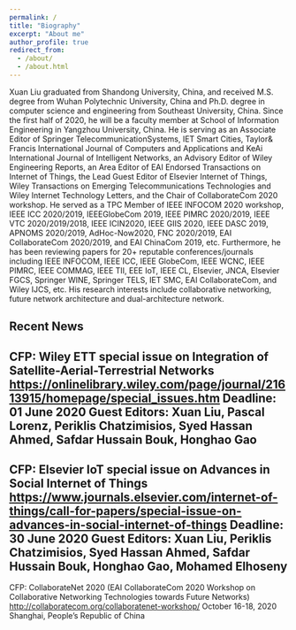 ```yaml
---
permalink: /
title: "Biography"
excerpt: "About me"
author_profile: true
redirect_from: 
  - /about/
  - /about.html
---
```


Xuan Liu graduated from Shandong University, China, and received M.S. degree from Wuhan Polytechnic University, China and Ph.D. degree in computer science and engineering from Southeast University, China. Since the first half of 2020, he will be a faculty member at School of Information Engineering in Yangzhou University, China. He is serving as an Associate Editor of Springer TelecommunicationSystems, IET Smart Cities, Taylor& Francis International Journal of Computers and Applications and KeAi International Journal of Intelligent Networks, an Advisory Editor of Wiley Engineering Reports, an Area Editor of EAI Endorsed Transactions on Internet of Things, the Lead Guest Editor of Elsevier Internet of Things, Wiley Transactions on Emerging Telecommunications Technologies and Wiley Internet Technology Letters, and the Chair of CollaborateCom 2020 workshop. He served as a TPC Member of IEEE INFOCOM 2020 workshop, IEEE ICC 2020/2019, IEEEGlobeCom 2019, IEEE PIMRC 2020/2019, IEEE VTC 2020/2019/2018, IEEE ICIN2020, IEEE GIIS 2020, IEEE DASC 2019, APNOMS 2020/2019, AdHoc-Now2020, FNC 2020/2019, EAI CollaborateCom 2020/2019, and EAI ChinaCom 2019, etc. Furthermore, he has been reviewing papers for 20+ reputable conferences/journals including IEEE INFOCOM, IEEE ICC, IEEE GlobeCom, IEEE WCNC, IEEE PIMRC, IEEE COMMAG, IEEE TII, EEE IoT, IEEE CL, Elsevier, JNCA, Elsevier FGCS, Springer WINE, Springer TELS, IET SMC, EAI CollaborateCom, and Wiley IJCS, etc. His research interests include collaborative networking, future network architecture and dual-architecture network.

Recent News
------ 
CFP: Wiley ETT special issue on Integration of Satellite-Aerial-Terrestrial Networks 
https://onlinelibrary.wiley.com/page/journal/21613915/homepage/special_issues.htm 
Deadline: 01 June 2020 
Guest Editors: Xuan Liu, Pascal Lorenz, Periklis Chatzimisios, Syed Hassan Ahmed, Safdar Hussain Bouk, Honghao Gao 
------ 
CFP: Elsevier IoT special issue on Advances in Social Internet of Things 
https://www.journals.elsevier.com/internet-of-things/call-for-papers/special-issue-on-advances-in-social-internet-of-things 
Deadline: 30 June 2020 
Guest Editors: Xuan Liu, Periklis Chatzimisios, Syed Hassan Ahmed, Safdar Hussain Bouk, Honghao Gao, Mohamed Elhoseny 
------ 
CFP: CollaborateNet 2020 (EAI CollaborateCom 2020 Workshop on Collaborative Networking Technologies towards Future Networks) 
http://collaboratecom.org/collaboratenet-workshop/ 
October 16-18, 2020 
Shanghai, People’s Republic of China 
